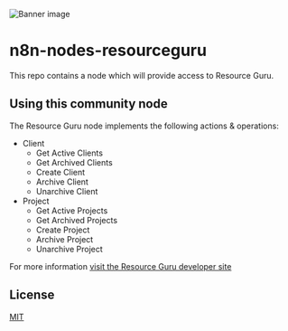 ![Banner image](https://user-images.githubusercontent.com/10284570/173569848-c624317f-42b1-45a6-ab09-f0ea3c247648.png)

# n8n-nodes-resourceguru

This repo contains a node which will provide access to Resource Guru.

## Using this community node

The Resource Guru node implements the following actions &amp; operations:

- Client
  - Get Active Clients
  - Get Archived Clients
  - Create Client
  - Archive Client
  - Unarchive Client
- Project
  - Get Active Projects
  - Get Archived Projects
  - Create Project
  - Archive Project
  - Unarchive Project

For more information [visit the Resource Guru developer site](https://resourceguruapp.com/docs/api)

## License

[MIT](https://github.com/itlocker/n8n-connectwise/blob/master/LICENSE.md)
